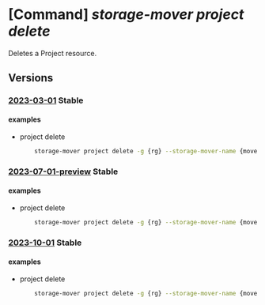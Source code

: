 # [Command] _storage-mover project delete_

Deletes a Project resource.

## Versions

### [2023-03-01](/Resources/mgmt-plane/L3N1YnNjcmlwdGlvbnMve30vcmVzb3VyY2Vncm91cHMve30vcHJvdmlkZXJzL21pY3Jvc29mdC5zdG9yYWdlbW92ZXIvc3RvcmFnZW1vdmVycy97fS9wcm9qZWN0cy97fQ==/2023-03-01.xml) **Stable**

<!-- mgmt-plane /subscriptions/{}/resourcegroups/{}/providers/microsoft.storagemover/storagemovers/{}/projects/{} 2023-03-01 -->

#### examples

- project delete
    ```bash
        storage-mover project delete -g {rg} --storage-mover-name {mover_name} -n {project_name}
    ```

### [2023-07-01-preview](/Resources/mgmt-plane/L3N1YnNjcmlwdGlvbnMve30vcmVzb3VyY2Vncm91cHMve30vcHJvdmlkZXJzL21pY3Jvc29mdC5zdG9yYWdlbW92ZXIvc3RvcmFnZW1vdmVycy97fS9wcm9qZWN0cy97fQ==/2023-07-01-preview.xml) **Stable**

<!-- mgmt-plane /subscriptions/{}/resourcegroups/{}/providers/microsoft.storagemover/storagemovers/{}/projects/{} 2023-07-01-preview -->

#### examples

- project delete
    ```bash
        storage-mover project delete -g {rg} --storage-mover-name {mover_name} -n {project_name}
    ```

### [2023-10-01](/Resources/mgmt-plane/L3N1YnNjcmlwdGlvbnMve30vcmVzb3VyY2Vncm91cHMve30vcHJvdmlkZXJzL21pY3Jvc29mdC5zdG9yYWdlbW92ZXIvc3RvcmFnZW1vdmVycy97fS9wcm9qZWN0cy97fQ==/2023-10-01.xml) **Stable**

<!-- mgmt-plane /subscriptions/{}/resourcegroups/{}/providers/microsoft.storagemover/storagemovers/{}/projects/{} 2023-10-01 -->

#### examples

- project delete
    ```bash
        storage-mover project delete -g {rg} --storage-mover-name {mover_name} -n {project_name}
    ```
